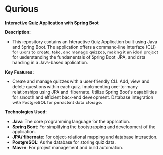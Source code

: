 # Qurious
**Interactive Quiz Application with Spring Boot**

**Description:**

- This repository contains an Interactive Quiz Application built using Java and Spring Boot. The application offers a command-line interface (CLI) for users to create, take, and manage quizzes, making it an ideal project for understanding the fundamentals of Spring Boot, JPA, and data handling in a Java-based application.

**Key Features:**

- Create and manage quizzes with a user-friendly CLI.
Add, view, and delete questions within each quiz.
Implementing one-to-many relationships using JPA and Hibernate.
Utilize Spring Boot's capabilities for smooth and efficient back-end development.
Database integration with PostgreSQL for persistent data storage.

**Technologies Used:**

- **Java**: The core programming language for the application.
- **Spring Boot**: For simplifying the bootstrapping and development of the application.
- **JPA/Hibernate**: For object-relational mapping and database interaction.
- **PostgreSQL**: As the database for storing quiz data.
- **Maven**: For project management and build automation.
